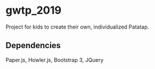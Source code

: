 # gwtp_2019

Project for kids to create their own, individualized Patatap. 

## Dependencies

Paper.js, Howler.js, Bootstrap 3, JQuery
